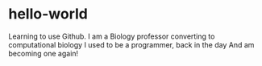 # hello-world
Learning to use Github.
I am a Biology professor converting to computational biology
I used to be a programmer, back in the day
And am becoming one again!
